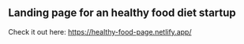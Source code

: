 ## Landing page for an healthy food diet startup

Check it out here:
https://healthy-food-page.netlify.app/
